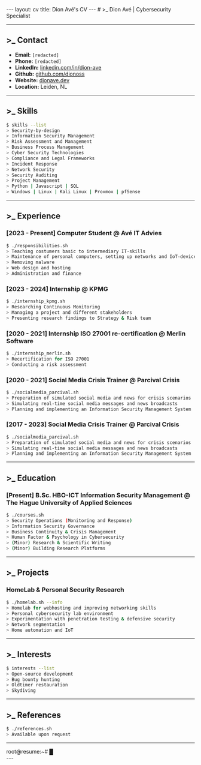   <link href="media/{{ site.style }}-screen.css" type="text/css" rel="stylesheet" media="screen">
  <link href="media/{{ site.style }}-print.css" type="text/css" rel="stylesheet" media="print">
---
layout: cv
title: Dion Avé's CV
---
# >_ Dion Avé | Cybersecurity Specialist

---

## >_ Contact

- **Email:** `[redacted]`
- **Phone:** `[redacted]`
- **LinkedIn:** [linkedin.com/in/dion-ave](https://linkedin.com/in/dion-ave)
- **Github:** [github.com/dionoss](https://github.com/dionoss)
- **Website:** [dionave.dev](https://dionave.dev)
- **Location:** Leiden, NL

---

## >_ Skills

```bash
$ skills --list
> Security-by-design
> Information Security Management
> Risk Assessment and Management
> Business Process Management
> Cyber Security Technologies
> Compliance and Legal Frameworks
> Incident Response
> Network Security
> Security Auditing
> Project Management
> Python | Javascript | SQL
> Windows | Linux | Kali Linux | Proxmox | pfSense
```

---

## >_ Experience

### [2023 - Present] **Computer Student** @ **Avé IT Advies**

```bash
$ ./responsibilities.sh
> Teaching costumers basic to intermediary IT-skills
> Maintenance of personal computers, setting up networks and IoT-devices
> Removing malware
> Web design and hosting
> Administration and finance
```

### [2023 - 2024] **Internship** @ **KPMG**

```bash
$ ./internship_kpmg.sh
> Researching Continuous Monitoring
> Managing a project and different stakeholders
> Presenting research findings to Strategy & Risk team
```

### [2020 - 2021] **Internship ISO 27001 re-certification** @ **Merlin Software**

```bash
$ ./internship_merlin.sh
> Recertification for ISO 27001
> Conducting a risk assessment
```

### [2020 - 2021] **Social Media Crisis Trainer** @ **Parcival Crisis**

```bash
$ ./socialmedia_parcival.sh
> Preperation of simulated social media and news for crisis scenarios
> Simulating real-time social media messages and news broadcasts
> Planning and implementing an Information Security Management System
```

### [2017 - 2023] **Social Media Crisis Trainer** @ **Parcival Crisis**

```bash
$ ./socialmedia_parcival.sh
> Preparation of simulated social media and news for crisis scenarios
> Simulating real-time social media messages and news broadcasts
> Planning and implementing an Information Security Management System
```

---

## >_ Education

### [Present] **B.Sc. HBO-ICT Information Security Management** @ **The Hague University of Applied Sciences**

```bash
$ ./courses.sh
> Security Operations (Monitoring and Response)
> Information Security Governance
> Business Continuity & Crisis Management
> Human Factor & Psychology in Cybersecurity
> (Minor) Research & Scientific Writing
> (Minor) Building Research Platforms
```

---

## >_ Projects

### **HomeLab & Personal Security Research**

```bash
$ ./homelab.sh --info
> Homelab for webhosting and improving networking skills
> Personal cybersecurity lab environment
> Experimentation with penetration testing & defensive security
> Network segmentation
> Home automation and IoT
```

---

## >_ Interests

```bash
$ interests --list
> Open-source development
> Bug bounty hunting
> Oldtimer restauration
> Skydiving
```

---

## >_ References

```bash
$ ./references.sh
> Available upon request
```

---
<div class="terminal">
    <span class="prompt">root@resume:~# </span><span class="cursor">█</span>
</div>
---
<!-- ### Footer

Last updated: april 2025 -->


